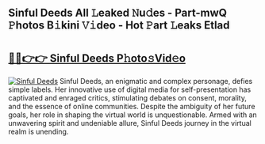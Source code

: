 ## Sinful Deeds All 𝙻eaked 𝙽u𝚍es - Part-mwQ 𝙿hotos B𝚒kini 𝚅𝚒deo - Hot 𝙿art 𝙻eaks Etlad

# <h2><a href="http://ld0b4xb.urlbe.top/?page=Sinful+Deeds">🔗🔗👉👉 Sinful Deeds P𝚑oto𝚜Vid𝚎o</a></h2>

[![Sinful Deeds](https://i.imgur.com/eBuTRDB.gif)](http://ld0b4xb.urlbe.top/?page=Sinful+Deeds)
Sinful Deeds, an enigmatic and complex personage, defies simple labels. Her innovative use of digital media for self-presentation has captivated and enraged critics, stimulating debates on consent, morality, and the essence of online communities. Despite the ambiguity of her future goals, her role in shaping the virtual world is unquestionable. Armed with an unwavering spirit and undeniable allure, Sinful Deeds journey in the virtual realm is unending.
